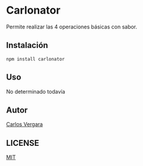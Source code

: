 # Carlonator

Permite realizar las 4 operaciones básicas con sabor.

## Instalación
```
npm install carlonator
```

## Uso

No determinado todavía

## Autor
[Carlos Vergara](https://blueminded.co)

## LICENSE
[MIT](https://opensource.org/licenses/MIT)
